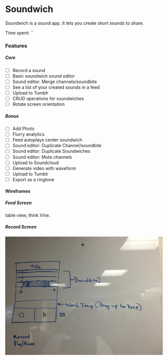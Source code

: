 # Soundwich

Soundwich is a sound app. It lets you create short sounds to share.

Time spent: ``

### Features

##### Core
- [ ] Record a sound
- [ ] Basic soundwich sound editor
- [ ] Sound editor: Merge channels/soundbite
- [ ] See a list of your created sounds in a feed
- [ ] Upload to Tumblr
- [ ] CRUD operations for soundwiches
- [ ] Rotate screen orientation

##### Bonus
- [ ] Add Photo
- [ ] Flurry analytics
- [ ] Feed autoplays center soundwich
- [ ] Sound editor: Duplicate Channel/soundbite
- [ ] Sound editor: Duplicate Soundwiches
- [ ] Sound editor: Mute channels
- [ ] Upload to Soundcloud
- [ ] Generate video with waveform
- [ ] Upload to Tumblr
- [ ] Export as a ringtone

#### Wireframes

##### Feed Screen

table view, think Vine.

##### Record Screen

![Wireframes](wireframes/record.jpg)

